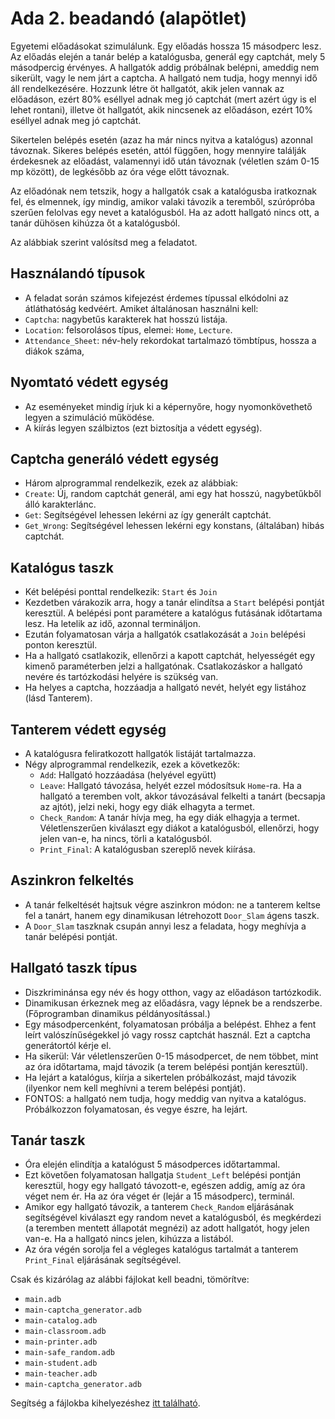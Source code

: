 # Ada 2. beadandó (alapötlet)

Egyetemi előadásokat szimulálunk. Egy előadás hossza 15 másodperc lesz. Az előadás elején a tanár belép a katalógusba, generál egy captchát, mely 5 másodpercig érvényes.
A hallgatók addig próbálnak belépni, ameddig nem sikerült, vagy le nem járt a captcha. A hallgató nem tudja, hogy mennyi idő áll rendelkezésére. Hozzunk létre öt hallgatót, akik jelen vannak az előadáson, ezért 80% eséllyel adnak meg jó captchát (mert azért úgy is el lehet rontani), illetve öt hallgatót, akik nincsenek az előadáson, ezért 10% eséllyel adnak meg jó captchát.

Sikertelen belépés esetén (azaz ha már nincs nyitva a katalógus) azonnal távoznak. Sikeres belépés esetén, attól függően, hogy mennyire találják érdekesnek az előadást, valamennyi idő után távoznak (véletlen szám 0-15 mp között), de legkésőbb az óra vége előtt távoznak. 

Az előadónak nem tetszik, hogy a hallgatók csak a katalógusba iratkoznak fel, és elmennek, így mindig, amikor valaki távozik a teremből, szúrópróba szerűen felolvas egy nevet a katalógusból. Ha az adott hallgató nincs ott, a tanár dühösen kihúzza őt a katalógusból.

Az alábbiak szerint valósítsd meg a feladatot.

## Használandó típusok
* A feladat során számos kifejezést érdemes típussal elkódolni az átláthatóság kedvéért. Amiket általánosan használni kell:
* `Captcha`: nagybetűs karakterek hat hosszú listája.
* `Location`: felsorolásos típus, elemei: `Home`, `Lecture`.
* `Attendance_Sheet`: név-hely rekordokat tartalmazó tömbtípus, hossza a diákok száma, 


## Nyomtató védett egység
* Az eseményeket mindig írjuk ki a képernyőre, hogy nyomonkövethető legyen a szimuláció működése.
* A kiírás legyen szálbiztos (ezt biztosítja a védett egység). 

## Captcha generáló védett egység
* Három alprogrammal rendelkezik, ezek az alábbiak:
* `Create`: Új, random captchát generál, ami egy hat hosszú, nagybetűkből álló karakterlánc.
* `Get`: Segítségével lehessen lekérni az így generált captchát.
* `Get_Wrong`: Segítségével lehessen lekérni egy konstans, (általában) hibás captchát.

## Katalógus taszk
* Két belépési ponttal rendelkezik: `Start` és `Join`
* Kezdetben várakozik arra, hogy a tanár elindítsa a `Start` belépési pontját keresztül. A belépési pont paramétere a katalógus futásának időtartama lesz. Ha letelik az idő, azonnal termináljon.
* Ezután folyamatosan várja a hallgatók csatlakozását a `Join` belépési ponton keresztül.
* Ha a hallgató csatlakozik, ellenőrzi a kapott captchát, helyességét egy kimenő paraméterben jelzi a hallgatónak. Csatlakozáskor a hallgató nevére és tartózkodási helyére is szükség van.
* Ha helyes a captcha, hozzáadja a hallgató nevét, helyét egy listához (lásd Tanterem).

## Tanterem védett egység
* A katalógusra feliratkozott hallgatók listáját tartalmazza.
* Négy alprogrammal rendelkezik, ezek a következők:
   * `Add`: Hallgató hozzáadása (helyével együtt)
   * `Leave`: Hallgató távozása, helyét ezzel módosítsuk `Home`-ra. Ha a hallgató a teremben volt, akkor távozásával felkelti a tanárt (becsapja az ajtót), jelzi neki, hogy egy diák elhagyta a termet.
   * `Check_Random`: A tanár hívja meg, ha egy diák elhagyja a termet. Véletlenszerűen kiválaszt egy diákot a katalógusból, ellenőrzi, hogy jelen van-e, ha nincs, törli a katalógusból.
   * `Print_Final`: A katalógusban szereplő nevek kiírása.

## Aszinkron felkeltés
* A tanár felkeltését hajtsuk végre aszinkron módon: ne a tanterem keltse fel a tanárt, hanem egy dinamikusan létrehozott `Door_Slam` ágens taszk. 
* A `Door_Slam` taszknak csupán annyi lesz a feladata, hogy meghívja a tanár belépési pontját.

## Hallgató taszk típus
* Diszkriminánsa egy név és hogy otthon, vagy az előadáson tartózkodik.
* Dinamikusan érkeznek meg az előadásra, vagy lépnek be a rendszerbe. (Főprogramban dinamikus példányosítással.)
* Egy másodpercenként, folyamatosan próbálja a belépést. Ehhez a fent leírt valószínűségekkel jó vagy rossz captchát használ. Ezt a 
  captcha generátortól kérje el.
* Ha sikerül: Vár véletlenszerűen 0-15 másodpercet, de nem többet, mint az óra időtartama, majd távozik (a terem belépési pontján keresztül).
* Ha lejárt a katalógus, kiírja a sikertelen próbálkozást, majd távozik (ilyenkor nem kell meghívni a terem belépési pontját).
* FONTOS: a hallgató nem tudja, hogy meddig van nyitva a katalógus. Próbálkozzon folyamatosan, és vegye észre, ha lejárt.

## Tanár taszk
* Óra elején elindítja a katalógust 5 másodperces időtartammal.
* Ezt követően folyamatosan hallgatja `Student_Left` belépési pontján keresztül, hogy egy hallgató távozott-e, egészen addig, amíg az óra véget nem ér. Ha az óra véget ér (lejár a 15 másodperc), terminál.
* Amikor egy hallgató távozik, a tanterem `Check_Random` eljárásának segítségével kiválaszt egy random nevet a katalógusból, és megkérdezi (a teremben mentett állapotát megnézi) az adott hallgatót, hogy jelen van-e. Ha a hallgató nincs jelen, kihúzza a listából.
* Az óra végén sorolja fel a végleges katalógus tartalmát a tanterem `Print_Final` eljárásának segítségével.

Csak és kizárólag az alábbi fájlokat kell beadni, tömörítve:
* `main.adb`
* `main-captcha_generator.adb`
* `main-catalog.adb`
* `main-classroom.adb`
* `main-printer.adb`
* `main-safe_random.adb`
* `main-student.adb`
* `main-teacher.adb`
* `main-captcha_generator.adb`

Segítség a fájlokba kihelyezéshez [itt található](http://luksan.web.elte.hu/ada/1/index.html#separate).

